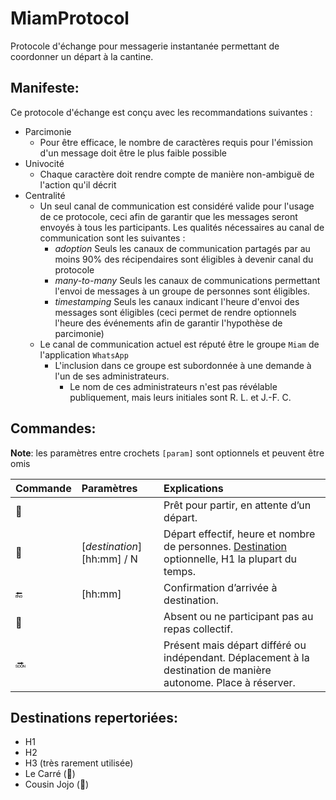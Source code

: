 # MiamProtocol
Protocole d'échange pour messagerie instantanée permettant de coordonner un départ à la cantine.

## Manifeste:
Ce protocole d'échange est conçu avec les recommandations suivantes :

- Parcimonie
  - Pour être efficace, le nombre de caractères requis pour l'émission d'un message doit être le plus faible possible
- Univocité
  - Chaque caractère doit rendre compte de manière non-ambiguë de l'action qu'il décrit
- Centralité
  - Un seul canal de communication est considéré valide pour l'usage de ce protocole, ceci afin de garantir que les messages seront envoyés à tous les participants. Les qualités nécessaires au canal de communication sont les suivantes :
    - *adoption* Seuls les canaux de communication partagés par au moins 90% des récipendaires sont éligibles à devenir canal du protocole
    - *many-to-many* Seuls les canaux de communications permettant l'envoi de messages à un groupe de personnes sont éligibles.
    - *timestamping* Seuls les canaux indicant l'heure d'envoi des messages sont éligibles (ceci permet de rendre optionnels l'heure des événements afin de garantir l'hypothèse de parcimonie)
  - Le canal de communication actuel est réputé être le groupe `Miam` de l'application `WhatsApp`
    - L'inclusion dans ce groupe est subordonnée à une demande à l'un de ses administrateurs.
      - Le nom de ces administrateurs n'est pas révélable publiquement, mais leurs initiales sont R. L. et J.-F. C.

## Commandes:
**Note**: les paramètres entre crochets `[param]` sont optionnels et peuvent être omis

| Commande | Paramètres | Explications |
|:--------- |:---------- |:------------- |
| 🔸        |             | Prêt pour partir, en attente d’un départ. |
| 🔹        | [*destination*] [hh:mm] / N | Départ effectif, heure et nombre de personnes. [Destination](#destinations) optionnelle, H1 la plupart du temps. |
| 🔚        | [hh:mm]          | Confirmation d’arrivée à destination. |
| 🔻        |        | Absent ou ne participant pas au repas collectif. |
| 🔜        |       |Présent mais départ différé ou indépendant. Déplacement à la destination de manière autonome. Place à réserver. |

## <a id="destinations"></a>Destinations repertoriées:
- H1
- H2
- H3 (très rarement utilisée)
- Le Carré (🔲)
- Cousin Jojo (🐰)
